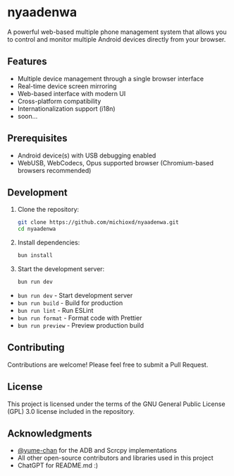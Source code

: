 # nyaadenwa

A powerful web-based multiple phone management system that allows you to control and monitor multiple Android devices directly from your browser.

## Features

- Multiple device management through a single browser interface
- Real-time device screen mirroring
- Web-based interface with modern UI
- Cross-platform compatibility
- Internationalization support (i18n)
- soon...

## Prerequisites

- Android device(s) with USB debugging enabled
- WebUSB, WebCodecs, Opus supported browser (Chromium-based browsers recommended)

## Development

1. Clone the repository:

    ```bash
    git clone https://github.com/michioxd/nyaadenwa.git
    cd nyaadenwa
    ```

2. Install dependencies:

    ```bash
    bun install
    ```

3. Start the development server:

    ```bash
    bun run dev
    ```

- `bun run dev` - Start development server
- `bun run build` - Build for production
- `bun run lint` - Run ESLint
- `bun run format` - Format code with Prettier
- `bun run preview` - Preview production build

## Contributing

Contributions are welcome! Please feel free to submit a Pull Request.

## License

This project is licensed under the terms of the GNU General Public License (GPL) 3.0 license included in the repository.

## Acknowledgments

- [@yume-chan](https://github.com/yume-chan) for the ADB and Scrcpy implementations
- All other open-source contributors and libraries used in this project
- ChatGPT for README.md :)
